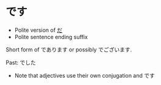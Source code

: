 # です

- Polite version of [だ](だ)
- Polite sentence ending suffix

Short form of であります or possibly でございます.

Past: でした
- Note that adjectives use their own conjugation and です




